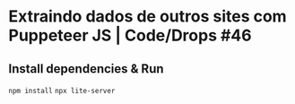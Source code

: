 # Extraindo dados de outros sites com Puppeteer JS | Code/Drops #46

## Install dependencies & Run
`npm install`
`npx lite-server`